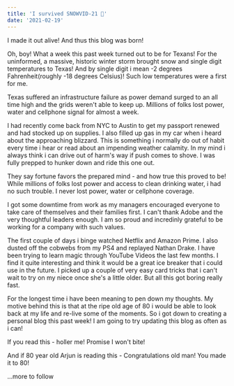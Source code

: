 ```yaml
---
title: 'I survived SNOWVID-21 🥶'
date: '2021-02-19'
---
```


I made it out alive! And thus this blog was born!

Oh, boy! What a week this past week turned out to be for Texans! For the
uninformed, a massive, historic winter storm brought snow and single digit
temperatures to Texas! And by single digit i mean -2 degrees Fahrenheit(roughly
-18 degrees Celsius)! Such low temperatures were a first for me.

Texas suffered an infrastructure failure as power demand surged to an all time
high and the grids weren't able to keep up. Millions of folks lost power, water
and cellphone signal for almost a week.

I had recently come back from NYC to Austin to get my passport renewed and had
stocked up on supplies. I also filled up gas in my car when i heard about the
approaching blizzard. This is something i normally do out of habit every time i
hear or read about an impending weather calamity. In my mind i always think i
can drive out of harm's way if push comes to shove. I was fully prepped to
hunker down and ride this one out.

They say fortune favors the prepared mind - and how true this proved to be!
While millions of folks lost power and access to clean drinking water, i had no
such trouble. I never lost power, water or cellphone coverage.

I got some downtime from work as my managers encouraged everyone to take care of
themselves and their families first. I can't thank Adobe and the very thoughtful
leaders enough. I am so proud and incredinly grateful to be working for a
company with such values.

The first couple of days i binge watched Netflix and Amazon Prime. I also dusted
off the cobwebs from my PS4 and replayed Nathan Drake. I have been trying to
learn magic through YouTube Videos the last few months. I find it quite
interesting and think it would be a great ice breaker that i could use in the
future. I picked up a couple of very easy card tricks that i can't wait to try
on my niece once she's a little older. But all this got boring really fast.

For the longest time i have been meaning to pen down my thoughts. My motive
behind this is that at the ripe old age of 80 i would be able to look back at my
life and re-live some of the moments. So i got down to creating a personal blog
this past week! I am going to try updating this blog as often as i can!

If you read this - holler me! Promise I won't bite!

And if 80 year old Arjun is reading this - Congratulations old man! You made it
to 80!

...more to follow
